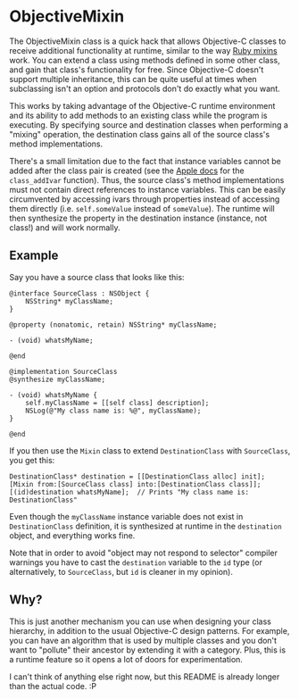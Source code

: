 ObjectiveMixin
==============

The ObjectiveMixin class is a quick hack that allows Objective-C classes to receive additional functionality at runtime, similar to the way [Ruby mixins][1] work. You can extend a class using methods defined in some other class, and gain that class's functionality for free. Since Objective-C doesn't support multiple inheritance, this can be quite useful at times when subclassing isn't an option and protocols don't do exactly what you want.

This works by taking advantage of the Objective-C runtime environment and its ability to add methods to an existing class while the program is executing. By specifying source and destination classes when performing a "mixing" operation, the destination class gains all of the source class's method implementations.

There's a small limitation due to the fact that instance variables cannot be added after the class pair is created (see the [Apple docs][2] for the `class_addIvar` function). Thus, the source class's method implementations must not contain direct references to instance variables. This can be easily circumvented by accessing ivars through properties instead of accessing them directly (i.e. `self.someValue` instead of `someValue`). The runtime will then synthesize the property in the destination instance (instance, not class!) and will work normally.

Example
-------

Say you have a source class that looks like this:

	@interface SourceClass : NSObject {
		NSString* myClassName;
	}
	
	@property (nonatomic, retain) NSString* myClassName;
	
	- (void) whatsMyName;
	
	@end
	
	@implementation SourceClass
	@synthesize myClassName;
	
	- (void) whatsMyName {
		self.myClassName = [[self class] description];
		NSLog(@"My class name is: %@", myClassName);
	}
	
	@end

If you then use the `Mixin` class to extend `DestinationClass` with `SourceClass`, you get this:

	DestinationClass* destination = [[DestinationClass alloc] init];
	[Mixin from:[SourceClass class] into:[DestinationClass class]];
	[(id)destination whatsMyName];	// Prints "My class name is: DestinationClass"

Even though the `myClassName` instance variable does not exist in `DestinationClass` definition, it is synthesized at runtime in the `destination` object, and everything works fine.

Note that in order to avoid "object may not respond to selector" compiler warnings you have to cast the `destination` variable to the `id` type (or alternatively, to `SourceClass`, but `id` is cleaner in my opinion).

Why?
----

This is just another mechanism you can use when designing your class hierarchy, in addition to the usual Objective-C design patterns. For example, you can have an algorithm that is used by multiple classes and you don't want to "pollute" their ancestor by extending it with a category. Plus, this is a runtime feature so it opens a lot of doors for experimentation.

I can't think of anything else right now, but this README is already longer than the actual code. :P

[1]: http://www.ruby-doc.org/docs/ProgrammingRuby/html/tut_modules.html
[2]: https://developer.apple.com/library/ios/#documentation/Cocoa/Reference/ObjCRuntimeRef/Reference/reference.html